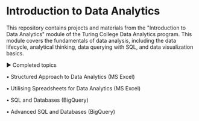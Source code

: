 # Introduction to Data Analytics
This repository contains projects and materials from the "Introduction to Data Analytics" module of the Turing College Data Analytics program. This module covers the fundamentals of data analysis, including the data lifecycle, analytical thinking, data querying with SQL, and data visualization basics.

▶︎ Completed topics

• Structured Approach to Data Analytics (MS Excel)

• Utilising Spreadsheets for Data Analytics (MS Excel)

• SQL and Databases (BigQuery)

• Advanced SQL and Databases (BigQuery)
